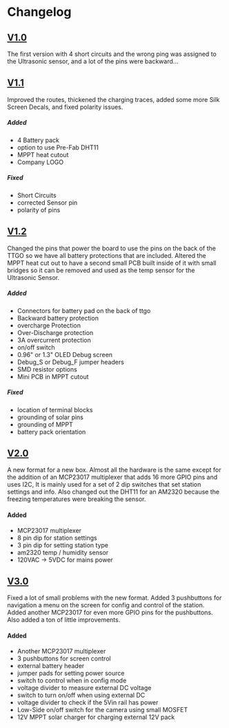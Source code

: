 
# Changelog

## [V1.0](https://github.com/Mr-HaleYa/MyWater_Misc/tree/master/PCB/V1.0)
The first version with 4 short circuits and the wrong ping was assigned to the Ultrasonic sensor, and a lot of the pins were backward... 

## [V1.1](https://github.com/Mr-HaleYa/MyWater_Misc/tree/master/PCB/V1.1)
Improved the routes, thickened the charging traces, added some more Silk Screen Decals, and fixed polarity issues.

##### Added
- 4 Battery pack
- option to use Pre-Fab DHT11
- MPPT heat cutout
- Company LOGO

##### Fixed
- Short Circuits 
- corrected Sensor pin
- polarity of pins

## [V1.2](https://github.com/Mr-HaleYa/MyWater_Misc/tree/master/PCB/V1.2)
Changed the pins that power the board to use the pins on the back of the TTGO so we have all battery protections that are included. Altered the MPPT heat cut out to have a second small PCB built inside of it with small bridges so it can be removed and used as the temp sensor for the Ultrasonic Sensor.

##### Added 
- Connectors for battery pad on the back of ttgo
- Backward battery protection
- overcharge Protection
- Over-Discharge protection
- 3A overcurrent protection
- on/off switch
- 0.96" or 1.3" OLED Debug screen
- Debug_S or Debug_F jumper headers
- SMD resistor options
- Mini PCB in MPPT cutout

##### Fixed
- location of terminal blocks 
- grounding of solar pins
- grounding of MPPT
- battery pack orientation 

## [V2.0](https://github.com/Mr-HaleYa/MyWater_Misc/tree/master/PCB/V2.0)
A new format for a new box. Almost all the hardware is the same except for the addition of an MCP23017 multiplexer that adds 16 more GPIO pins and uses I2C, It is mainly used for a set of 2 dip switches that set station settings and info. Also changed out the DHT11 for an AM2320 because the freezing temperatures were breaking the sensor.

#### Added
- MCP23017 multiplexer
- 8 pin dip for station settings
- 3 pin dip for setting station type
- am2320 temp / humidity sensor
- 120VAC -> 5VDC for mains power

## [V3.0](https://github.com/Mr-HaleYa/MyWater_Misc/tree/master/PCB/V3.0)
Fixed a lot of small problems with the new format. Added 3 pushbuttons for navigation a menu on the screen for config and control of the station. Added another MCP23017 for even more GPIO pins for the pushbuttons. Also added a ton of little improvements.

#### Added
- Another MCP23017 multiplexer
- 3 pushbuttons for screen control
- external battery header
- jumper pads for setting power source
- switch to control when in config mode
- voltage divider to measure external DC voltage
- switch to turn on/off when using external DC
- voltage divider to check if the 5Vin rail has power
- Low-Side on/off switch for the camera using small MOSFET
- 12V MPPT solar charger for charging external 12V pack

